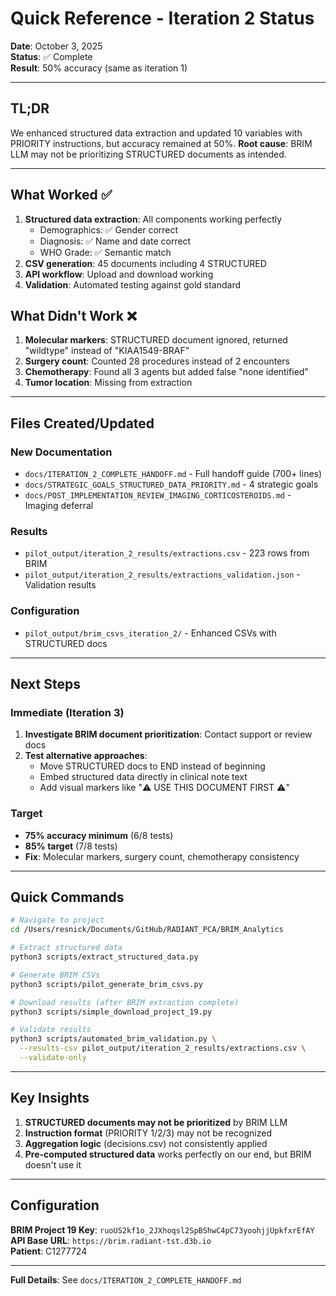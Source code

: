 # Quick Reference - Iteration 2 Status

**Date**: October 3, 2025  
**Status**: ✅ Complete  
**Result**: 50% accuracy (same as iteration 1)

---

## TL;DR

We enhanced structured data extraction and updated 10 variables with PRIORITY instructions, but accuracy remained at 50%. **Root cause**: BRIM LLM may not be prioritizing STRUCTURED documents as intended.

---

## What Worked ✅

1. **Structured data extraction**: All components working perfectly
   - Demographics: ✅ Gender correct
   - Diagnosis: ✅ Name and date correct  
   - WHO Grade: ✅ Semantic match
2. **CSV generation**: 45 documents including 4 STRUCTURED
3. **API workflow**: Upload and download working
4. **Validation**: Automated testing against gold standard

## What Didn't Work ❌

1. **Molecular markers**: STRUCTURED document ignored, returned "wildtype" instead of "KIAA1549-BRAF"
2. **Surgery count**: Counted 28 procedures instead of 2 encounters
3. **Chemotherapy**: Found all 3 agents but added false "none identified"
4. **Tumor location**: Missing from extraction

---

## Files Created/Updated

### New Documentation
- `docs/ITERATION_2_COMPLETE_HANDOFF.md` - Full handoff guide (700+ lines)
- `docs/STRATEGIC_GOALS_STRUCTURED_DATA_PRIORITY.md` - 4 strategic goals
- `docs/POST_IMPLEMENTATION_REVIEW_IMAGING_CORTICOSTEROIDS.md` - Imaging deferral

### Results
- `pilot_output/iteration_2_results/extractions.csv` - 223 rows from BRIM
- `pilot_output/iteration_2_results/extractions_validation.json` - Validation results

### Configuration
- `pilot_output/brim_csvs_iteration_2/` - Enhanced CSVs with STRUCTURED docs

---

## Next Steps

### Immediate (Iteration 3)
1. **Investigate BRIM document prioritization**: Contact support or review docs
2. **Test alternative approaches**:
   - Move STRUCTURED docs to END instead of beginning
   - Embed structured data directly in clinical note text
   - Add visual markers like "⚠️ USE THIS DOCUMENT FIRST ⚠️"

### Target
- **75% accuracy minimum** (6/8 tests)
- **85% target** (7/8 tests)
- **Fix**: Molecular markers, surgery count, chemotherapy consistency

---

## Quick Commands

```bash
# Navigate to project
cd /Users/resnick/Documents/GitHub/RADIANT_PCA/BRIM_Analytics

# Extract structured data
python3 scripts/extract_structured_data.py

# Generate BRIM CSVs
python3 scripts/pilot_generate_brim_csvs.py

# Download results (after BRIM extraction complete)
python3 scripts/simple_download_project_19.py

# Validate results
python3 scripts/automated_brim_validation.py \
  --results-csv pilot_output/iteration_2_results/extractions.csv \
  --validate-only
```

---

## Key Insights

1. **STRUCTURED documents may not be prioritized** by BRIM LLM
2. **Instruction format** (PRIORITY 1/2/3) may not be recognized
3. **Aggregation logic** (decisions.csv) not consistently applied
4. **Pre-computed structured data** works perfectly on our end, but BRIM doesn't use it

---

## Configuration

**BRIM Project 19 Key**: `ruoUS2kf1o_2JXhoqsl2SpBShwC4pC73yoohjjUpkfxrEfAY`  
**API Base URL**: `https://brim.radiant-tst.d3b.io`  
**Patient**: C1277724  

---

**Full Details**: See `docs/ITERATION_2_COMPLETE_HANDOFF.md`
